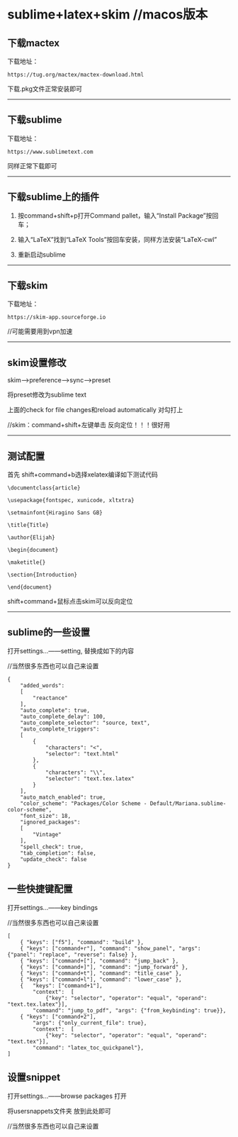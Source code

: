 # sublime+latex+skim //macos版本

## 下载mactex

下载地址：

```
https://tug.org/mactex/mactex-download.html
```

下载.pkg文件正常安装即可

---

## 下载sublime

下载地址：

```
https://www.sublimetext.com
```

同样正常下载即可

---

## 下载sublime上的插件

1. 按command+shift+p打开Command pallet，输入“Install Package”按回车；

2. 输入“LaTeX”找到“LaTeX Tools”按回车安装，同样方法安装“LaTeX-cwl”
3. 重新启动sublime

---

## 下载skim

下载地址：

```
https://skim-app.sourceforge.io
```

//可能需要用到vpn加速

----

## skim设置修改

skim—>preference—>sync—>preset

将preset修改为sublime text

上面的check for file changes和reload automatically 对勾打上

//skim：command+shift+左键单击 反向定位！！！很好用

---

## 测试配置

首先 shift+command+b选择xelatex编译如下测试代码

```
\documentclass{article}

\usepackage{fontspec, xunicode, xltxtra}

\setmainfont{Hiragino Sans GB}

\title{Title}

\author{Elijah}

\begin{document}

\maketitle{}

\section{Introduction}

\end{document}
```

shift+command+鼠标点击skim可以反向定位

---

## sublime的一些设置

打开settings...——setting, 替换成如下的内容

//当然很多东西也可以自己来设置

```
{
	"added_words":
	[
		"reactance"
	],
	"auto_complete": true,
	"auto_complete_delay": 100,
	"auto_complete_selector": "source, text",
	"auto_complete_triggers":
	[
		{
			"characters": "<",
			"selector": "text.html"
		},
		{
			"characters": "\\",
			"selector": "text.tex.latex"
		}
	],
	"auto_match_enabled": true,
	"color_scheme": "Packages/Color Scheme - Default/Mariana.sublime-color-scheme",
	"font_size": 18,
	"ignored_packages":
	[
		"Vintage"
	],
	"spell_check": true,
	"tab_completion": false,
	"update_check": false
}
```

## 一些快捷键配置

打开settings...——key bindings

//当然很多东西也可以自己来设置

```
[
	{ "keys": ["f5"], "command": "build" },
	{ "keys": ["command+r"], "command": "show_panel", "args": {"panel": "replace", "reverse": false} },
	{ "keys": ["command+["], "command": "jump_back" },
	{ "keys": ["command+]"], "command": "jump_forward" },
	{ "keys": ["command+t"], "command": "title_case" },
	{ "keys": ["command+l"], "command": "lower_case" },
	{ 	"keys": ["command+1"], 
		"context":  [
			{"key": "selector", "operator": "equal", "operand": "text.tex.latex"}],
		"command": "jump_to_pdf", "args": {"from_keybinding": true}},
	{ "keys": ["command+2"],
		"args": {"only_current_file": true},
		"context":  [
			{"key": "selector", "operator": "equal", "operand": "text.tex"}],
		"command": "latex_toc_quickpanel"},
]
```

## 设置snippet

打开settings...——browse packages 打开

将usersnappets文件夹 放到此处即可

//当然很多东西也可以自己来设置

